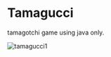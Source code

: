 # Tamagucci


tamagotchi game using java only.



![tamagucci1](https://user-images.githubusercontent.com/102300908/225776784-6b9c41a5-8b2f-4b93-878a-057a7134ec08.png)


